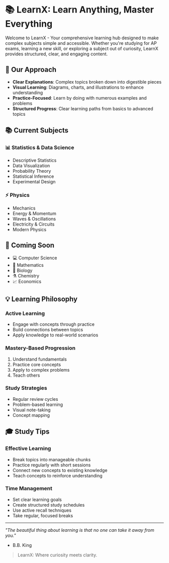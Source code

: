 # 📚 LearnX: Learn Anything, Master Everything

Welcome to LearnX - Your comprehensive learning hub designed to make complex subjects simple and accessible. Whether you're studying for AP exams, learning a new skill, or exploring a subject out of curiosity, LearnX provides structured, clear, and engaging content.

## 🎯 Our Approach
- **Clear Explanations**: Complex topics broken down into digestible pieces
- **Visual Learning**: Diagrams, charts, and illustrations to enhance understanding
- **Practice-Focused**: Learn by doing with numerous examples and problems
- **Structured Progress**: Clear learning paths from basics to advanced topics

## 📚 Current Subjects

### 📊 Statistics & Data Science
- Descriptive Statistics
- Data Visualization
- Probability Theory
- Statistical Inference
- Experimental Design

### ⚡ Physics
- Mechanics
- Energy & Momentum
- Waves & Oscillations
- Electricity & Circuits
- Modern Physics

## 🌱 Coming Soon
- 💻 Computer Science
- 📐 Mathematics
- 🧬 Biology
- ⚗️ Chemistry
- 📈 Economics

## 💡 Learning Philosophy

### Active Learning
- Engage with concepts through practice
- Build connections between topics
- Apply knowledge to real-world scenarios

### Mastery-Based Progression
1. Understand fundamentals
2. Practice core concepts
3. Apply to complex problems
4. Teach others

### Study Strategies
- Regular review cycles
- Problem-based learning
- Visual note-taking
- Concept mapping

## 🎓 Study Tips

### Effective Learning
- Break topics into manageable chunks
- Practice regularly with short sessions
- Connect new concepts to existing knowledge
- Teach concepts to reinforce understanding

### Time Management
- Set clear learning goals
- Create structured study schedules
- Use active recall techniques
- Take regular, focused breaks

---

*"The beautiful thing about learning is that no one can take it away from you."*
- B.B. King

> LearnX: Where curiosity meets clarity. 